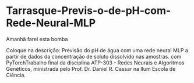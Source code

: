 # Tarrasque-Previs-o-de-pH-com-Rede-Neural-MLP
Amanhã farei esta bomba


Coloque na descrição: Previsão do pH de água com uma rede neural MLP a partir de dados da concentração de soluto dissolvido nas amostras. com PyTorchTrabalho final da disciplina ATP-303 - Redes Neurais e Algoritmos Genéticos, ministrada pelo Prof. Dr. Daniel R. Cassar na Ilum Escola de Ciência.
